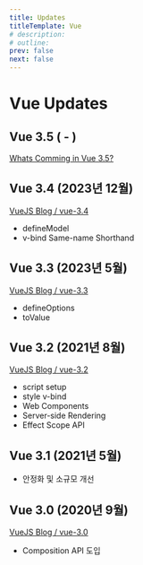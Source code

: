 ```yaml
---
title: Updates
titleTemplate: Vue
# description:
# outline:
prev: false
next: false
---
```


# Vue Updates

## Vue 3.5 ( - )

[Whats Comming in Vue 3.5?](https://vueschool.io/articles/vuejs-tutorials/whats-coming-in-vue-3-5/)

## Vue 3.4 (2023년 12월)

[VueJS Blog / vue-3.4](https://blog.vuejs.org/posts/vue-3-4)

- defineModel
- v-bind Same-name Shorthand

## Vue 3.3 (2023년 5월)

[VueJS Blog / vue-3.3](https://blog.vuejs.org/posts/vue-3-3)

- defineOptions
- toValue

## Vue 3.2 (2021년 8월)

[VueJS Blog / vue-3.2](https://blog.vuejs.org/posts/vue-3-2)

- script setup
- style v-bind
- Web Components
- Server-side Rendering
- Effect Scope API

## Vue 3.1 (2021년 5월)

- 안정화 및 소규모 개선

## Vue 3.0 (2020년 9월)

[VueJS Blog / vue-3.0](https://blog.vuejs.org/posts/vue-3-one-piece)

- Composition API 도입
